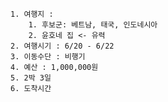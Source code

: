 	1. 여행지 : 
		1. 후보군: 베트남, 태국, 인도네시아
		2. 윤호네 집 <- 유력
	2. 여행시기 : 6/20 - 6/22
	3. 이동수단 : 비행기
	4. 예산 : 1,000,000원
	5. 2박 3일
	6. 도착시간

